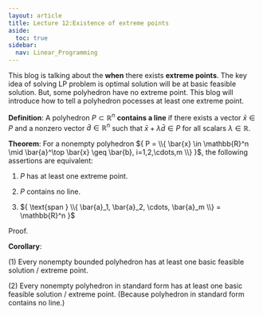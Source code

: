 ```yaml
---
layout: article
title: Lecture 12:Existence of extreme points
aside:
  toc: true
sidebar:
  nav: Linear_Programming
---
```


This blog is talking about the <b>when</b> there exists <b>extreme points</b>. The key idea of solving LP problem is optimal solution will be at basic feasible solution. But, some polyhedron have no extreme point. This blog will introduce how to tell a polyhedron pocesses at least one extreme point.

<!--more--> 

<b>Definition</b>: A polyhedron ${ P \subset \mathbb{R}^n }$ <b>contains a line</b>
if there exists a vector ${ \bar{x} \in P }$
and a nonzero vector ${ \bar{d} \in \mathbb{R}^n }$
such that ${ \bar{x} + \lambda \bar{d} \in P }$ for all scalars ${ \lambda \in \mathbb{R} }$.

<b>Theorem</b>: For a nonempty polyhedron ${ P = \\{ \bar{x} \in \mathbb{R}^n \mid \bar{a}^\top \bar{x} \geq \bar{b}, i=1,2,\cdots,m \\} }$, the following assertions are equivalent:

1. ${ P }$ has at least one extreme point.

2. ${ P }$ contains no line.

3. ${ \text{span } \\{ \bar{a}_1, \bar{a}_2, \cdots, \bar{a}_m \\} = \mathbb{R}^n }$

Proof.

<b>Corollary</b>: 

(1) Every nonempty bounded polyhedron has at least one basic feasible solution / extreme point.

(2) Every nonempty polyhedron in standard form has at least one basic feasible solution / extreme point. (Because polyhedron in standard form contains no line.)